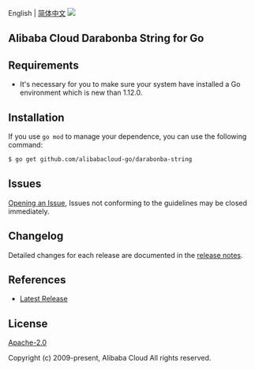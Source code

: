 English | [简体中文](README-CN.md)
![](https://aliyunsdk-pages.alicdn.com/icons/AlibabaCloud.svg)

## Alibaba Cloud Darabonba String for Go

## Requirements
- It's necessary for you to make sure your system have installed a Go environment which is new than 1.12.0.

## Installation
If you use `go mod` to manage your dependence, you can use the following command:

```sh
$ go get github.com/alibabacloud-go/darabonba-string
```

## Issues
[Opening an Issue](https://github.com/aliyun/darabonba-string/issues/new), Issues not conforming to the guidelines may be closed immediately.

## Changelog
Detailed changes for each release are documented in the [release notes](./ChangeLog.txt).

## References
* [Latest Release](https://github.com/aliyun/darabonba-string/releases)

## License
[Apache-2.0](http://www.apache.org/licenses/LICENSE-2.0)

Copyright (c) 2009-present, Alibaba Cloud All rights reserved.